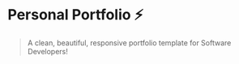 # Personal Portfolio ⚡️ 
> A clean, beautiful, responsive portfolio template for Software Developers!